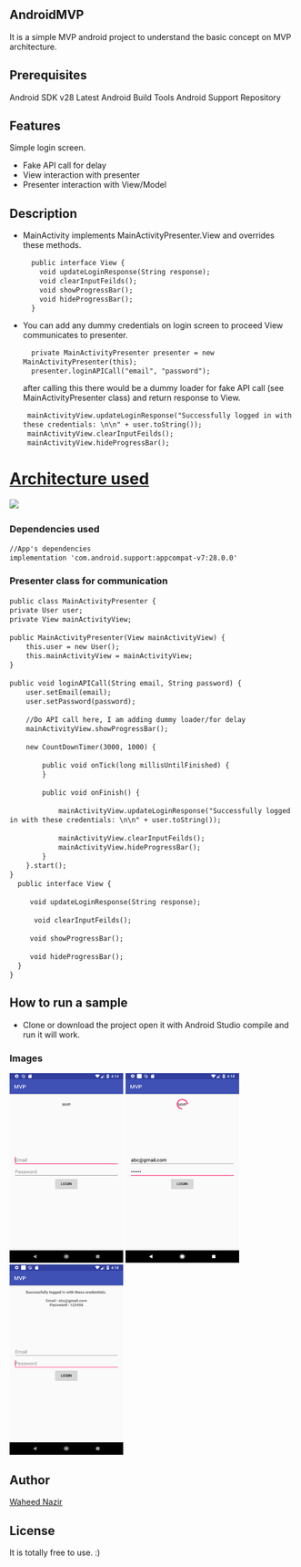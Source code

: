 ## AndroidMVP
It is a simple MVP android project to understand the basic concept on MVP architecture.

## Prerequisites
Android SDK v28
Latest Android Build Tools
Android Support Repository

## Features

Simple login screen.
- Fake API call for delay
- View interaction with presenter
- Presenter interaction with View/Model

## Description

- MainActivity implements MainActivityPresenter.View and overrides these methods.

        public interface View {
          void updateLoginResponse(String response);
          void clearInputFeilds();
          void showProgressBar();
          void hideProgressBar();
        }
                
- You can add any dummy credentials on login screen to proceed View communicates to presenter.

        private MainActivityPresenter presenter = new MainActivityPresenter(this);
        presenter.loginAPICall("email", "password");  
   after calling this there would be a dummy loader for fake API call (see MainActivityPresenter class) and return response to View. 
   
       mainActivityView.updateLoginResponse("Successfully logged in with these credentials: \n\n" + user.toString());
       mainActivityView.clearInputFeilds();
       mainActivityView.hideProgressBar();


# [Architecture used](https://github.com/googlesamples/android-architecture "Architecture used")

![](https://i.imgur.com/5fg5z5r.png)


### Dependencies used

    //App's dependencies
    implementation 'com.android.support:appcompat-v7:28.0.0'

### Presenter class for communication

    public class MainActivityPresenter {
    private User user;
    private View mainActivityView;

    public MainActivityPresenter(View mainActivityView) {
        this.user = new User();
        this.mainActivityView = mainActivityView;
    } 

    public void loginAPICall(String email, String password) {
        user.setEmail(email);
        user.setPassword(password);

        //Do API call here, I am adding dummy loader/for delay
        mainActivityView.showProgressBar();

        new CountDownTimer(3000, 1000) {

            public void onTick(long millisUntilFinished) {
            }

            public void onFinish() {

                mainActivityView.updateLoginResponse("Successfully logged in with these credentials: \n\n" + user.toString());

                mainActivityView.clearInputFeilds();
                mainActivityView.hideProgressBar();
            }
        }.start();
    }
      public interface View {

         void updateLoginResponse(String response);

          void clearInputFeilds();

         void showProgressBar();

         void hideProgressBar();
      }
    }


## How to run a sample
- Clone or download the project open it with Android Studio compile and run it will work.


### Images
<img src="./screens/1.png" width="200"/> <img src="./screens/2.png" width="200"/>
 <img src="./screens/3.png" width="200"/>
<br/>


## Author
[Waheed Nazir](https://www.linkedin.com/in/waheed-nazir-36521579/ "Waheed Nazir (WaveTechStudio)")

## License
It is totally free to use. :)
